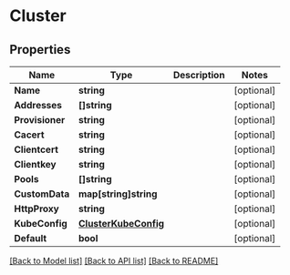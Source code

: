 # Cluster

## Properties
Name | Type | Description | Notes
------------ | ------------- | ------------- | -------------
**Name** | **string** |  | [optional] 
**Addresses** | **[]string** |  | [optional] 
**Provisioner** | **string** |  | [optional] 
**Cacert** | **string** |  | [optional] 
**Clientcert** | **string** |  | [optional] 
**Clientkey** | **string** |  | [optional] 
**Pools** | **[]string** |  | [optional] 
**CustomData** | **map[string]string** |  | [optional] 
**HttpProxy** | **string** |  | [optional] 
**KubeConfig** | [**ClusterKubeConfig**](Cluster_kubeConfig.md) |  | [optional] 
**Default** | **bool** |  | [optional] 

[[Back to Model list]](../README.md#documentation-for-models) [[Back to API list]](../README.md#documentation-for-api-endpoints) [[Back to README]](../README.md)


